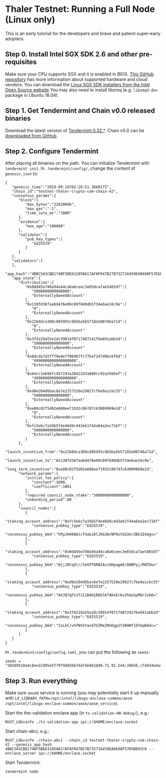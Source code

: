 # Thaler Testnet: Running a Full Node (Linux only)
This is an early tutorial for the developers and brave and patient super-early adopters.

## Step 0. Install Intel SGX SDK 2.6 and other pre-requisites
Make sure your CPU supports SGX and it is enabled in BIOS. [This GitHub repository](https://github.com/ayeks/SGX-hardware) has more information about supported hardware and cloud vendors.
You can download the [Linux SGX SDK installers from the Intel Open Source website](https://01.org/intel-softwareguard-extensions/downloads/intel-sgx-linux-2.6-release)
You may also need to install libzmq (e.g. `libzmq3-dev` package in Ubuntu 18.04).

## Step 1. Get Tendermint and Chain v0.0 released binaries
Download the latest version of [Tendermint 0.32.*](https://tendermint.com/docs/introduction/install.html#from-binary).
Chain v0.0 can be [downloaded from GitHub](https://github.com/crypto-com/chain/releases/download/v0.0.3/crypto-com-chain-release-0.0.3.tar.gz).

## Step 2. Configure Tendermint
After placing all binaries on the path. You can initialize Tendermint with `tendermint init`.
In `.tendermint/config/`, change the content of `genesis.json` to:
```
{  
   "genesis_time":"2019-09-16T02:26:51.366017Z",
   "chain_id":"testnet-thaler-crypto-com-chain-42",
   "consensus_params":{  
      "block":{  
         "max_bytes":"22020096",
         "max_gas":"-1",
         "time_iota_ms":"1000"
      },
      "evidence":{  
         "max_age":"100000"
      },
      "validator":{  
         "pub_key_types":[  
            "ed25519"
         ]
      }
   },
   "validators":[
   ],
   "app_hash":"4BBC5A3CBD174BF5BE631858A17AFAF047B27B732716459EA8698F57D5B093C0",
   "app_state":{  
      "distribution":{  
         "0x0dd45e740a94a44ca8a6ceec3e65dca7ae5465d7":[  
            "5000000000000000",
            "ExternallyOwnedAccount"
         ],
         "0x138fd36faa6d476e09c09f840db5f34e6ae16c9e":[  
            "0",
            "ExternallyOwnedAccount"
         ],
         "0x22b8dca309c885955c9b5ba5b57182e08746a71d":[  
            "0",
            "ExternallyOwnedAccount"
         ],
         "0x3f4229a55e2dc39014f0717487241f6e691abb2d":[  
            "5000000000000000",
            "ExternallyOwnedAccount"
         ],
         "0x6dcda7d2fff9edeff00d67fc77baf247d8bc6fbd":[  
            "4990000000000000000",
            "ExternallyOwnedAccount"
         ],
         "0xb4cc1eb96fc457193a38422d3a880cc92a3565ef":[  
            "4990000000000000000",
            "ExternallyOwnedAccount"
         ],
         "0xd8e204d6bac6e7e2257520e29027cfbe9a1cbc55":[  
            "5000000000000000",
            "ExternallyOwnedAccount"
         ],
         "0xe80c82f5d02e688eef1932c067d7c63009969e2d":[  
            "0",
            "ExternallyOwnedAccount"
         ],
         "0xfc5ebc7a34b5f4e46d9c443eb1f44a64a2ec71bf":[  
            "5000000000000000",
            "ExternallyOwnedAccount"
         ]
      },
      "launch_incentive_from":"0x22b8dca309c885955c9b5ba5b57182e08746a71d",
      "launch_incentive_to":"0x138fd36faa6d476e09c09f840db5f34e6ae16c9e",
      "long_term_incentive":"0xe80c82f5d02e688eef1932c067d7c63009969e2d",
      "network_params":{  
         "initial_fee_policy":{  
            "constant":1000,
            "coefficient":1001
         },
         "required_council_node_stake":"5000000000000000",
         "unbonding_period":60
      },
      "council_nodes":[  
         {  
            "staking_account_address":"0xfc5ebc7a34b5f4e46d9c443eb1f44a64a2ec71bf",
            "consensus_pubkey_type":"Ed25519",
            "consensus_pubkey_b64":"hPpJH490AJ/f4ab18lJ0G3H/NP9zVSd3erZBk3Z4Ago="
         },
         {  
            "staking_account_address":"0x0dd45e740a94a44ca8a6ceec3e65dca7ae5465d7",
            "consensus_pubkey_type":"Ed25519",
            "consensus_pubkey_b64":"WjjJBtqUl//tmSPT6RW1AcsGHpagmE/8HBPyj/RNTOw="
         },
         {  
            "staking_account_address":"0xd8e204d6bac6e7e2257520e29027cfbe9a1cbc55",
            "consensus_pubkey_type":"Ed25519",
            "consensus_pubkey_b64":"AVJQ7qFCnTiIiB4HjREblKfAHxEr6v2hGeSpMQr1vb0="
         },
         {  
            "staking_account_address":"0x3f4229a55e2dc39014f0717487241f6e691abb2d",
            "consensus_pubkey_type":"Ed25519",
            "consensus_pubkey_b64":"IxLkC/vhfNtkYan47GIMe2MnKgp2Y30HWflOfmqK6dc="
         }
      ]
   }
}
```

In `.tendermint/config/config.toml`, you can put the following as `seeds`:
```
seeds = "50269518a4c8ee22d95e5f79f9d85bb7dafde861@40.71.91.144:26656,cfd434eda488695d6c5ef164117283b7c3306ab3@40.71.91.141:26656,2236d9cb6be9fd1ceb85b4be9bfce811478fcfd3@13.69.24.163:26656,fad802ea87e0ef2cc0d70aa66a1bbf4730bf47b7@40.118.7.174:26656"
```

## Step 3. Run everything
Make sure `aesmd` service is running (you may potentially start it up manually with `LD_LIBRARY_PATH=/opt/intel/libsgx-enclave-common/aesm /opt/intel/libsgx-enclave-common/aesm/aesm_service`).

Start the the-validation enclave app (in `tx-validation-HW-debug/`), e.g.:
```
RUST_LOG=info ./tx-validation-app ipc://$HOME/enclave.socket
```

Start chain-abci, e.g.:
```
RUST_LOG=info ./chain-abci --chain_id testnet-thaler-crypto-com-chain-42 --genesis_app_hash 4BBC5A3CBD174BF5BE631858A17AFAF047B27B732716459EA8698F57D5B093C0 --enclave_server ipc://$HOME/enclave.socket
```

Start Tendermint:
```
tendermint node
```
